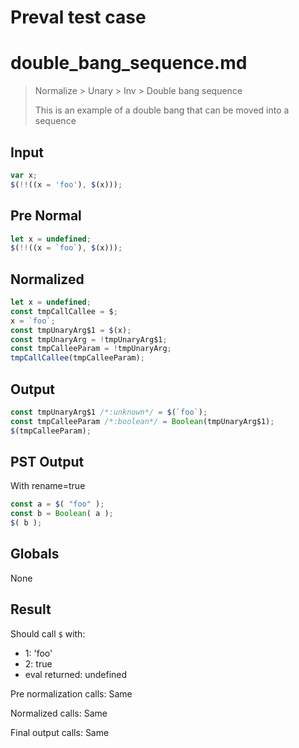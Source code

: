 # Preval test case

# double_bang_sequence.md

> Normalize > Unary > Inv > Double bang sequence
>
> This is an example of a double bang that can be moved into a sequence

## Input

`````js filename=intro
var x;
$(!!((x = 'foo'), $(x)));
`````

## Pre Normal


`````js filename=intro
let x = undefined;
$(!!((x = `foo`), $(x)));
`````

## Normalized


`````js filename=intro
let x = undefined;
const tmpCallCallee = $;
x = `foo`;
const tmpUnaryArg$1 = $(x);
const tmpUnaryArg = !tmpUnaryArg$1;
const tmpCalleeParam = !tmpUnaryArg;
tmpCallCallee(tmpCalleeParam);
`````

## Output


`````js filename=intro
const tmpUnaryArg$1 /*:unknown*/ = $(`foo`);
const tmpCalleeParam /*:boolean*/ = Boolean(tmpUnaryArg$1);
$(tmpCalleeParam);
`````

## PST Output

With rename=true

`````js filename=intro
const a = $( "foo" );
const b = Boolean( a );
$( b );
`````

## Globals

None

## Result

Should call `$` with:
 - 1: 'foo'
 - 2: true
 - eval returned: undefined

Pre normalization calls: Same

Normalized calls: Same

Final output calls: Same

